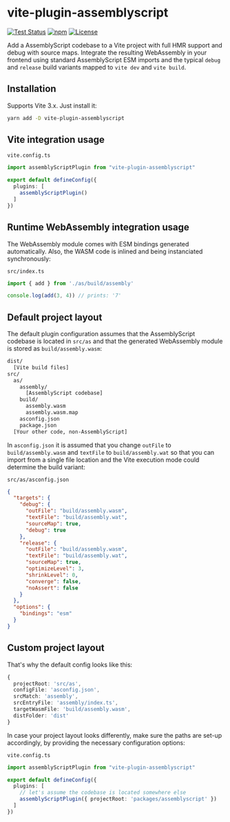 # vite-plugin-assemblyscript

[![Test Status](https://img.shields.io/github/workflow/status/krymel/vite-plugin-assemblyscript/Test?style=flat-square)](https://github.com/krymel/vite-plugin-assemblyscript/actions?query=workflow%3ATest)
[![npm](https://img.shields.io/npm/v/vite-plugin-assemblyscript?style=flat-square)](https://www.npmjs.com/package/vite-plugin-assemblyscript)
[![License](https://img.shields.io/github/license/krymel/vite-plugin-assemblyscript?style=flat-square)](LICENSE)

Add a AssemblyScript codebase to a Vite project with full HMR support and debug with source maps.
Integrate the resulting WebAssembly in your frontend using standard AssemblyScript ESM imports
and the typical `debug` and `release` build variants mapped to `vite dev` and `vite build`.

## Installation

Supports Vite 3.x. Just install it:

```bash
yarn add -D vite-plugin-assemblyscript
```

## Vite integration usage

`vite.config.ts`
```typescript
import assemblyScriptPlugin from "vite-plugin-assemblyscript"

export default defineConfig({
  plugins: [
    assemblyScriptPlugin()
  ]
})
```

## Runtime WebAssembly integration usage

The WebAssembly module comes with ESM bindings generated automatically.
Also, the WASM code is inlined and being instanciated synchronously:

`src/index.ts`
```typescript 
import { add } from './as/build/assembly'

console.log(add(3, 4)) // prints: '7'
```

## Default project layout

The default plugin configuration assumes that the AssemblyScript codebase is located in `src/as` and that the generated WebAssembly module is stored as `build/assembly.wasm`:

```bash
dist/
  [Vite build files]
src/
  as/
    assembly/
      [AssemblyScript codebase]
    build/
      assembly.wasm
      assembly.wasm.map
    asconfig.json
    package.json
  [Your other code, non-AssemblyScript]
```

In `asconfig.json` it is assumed that you change `outFile` to `build/assembly.wasm` and
`textFile` to `build/assembly.wat` so that you can import from a single file location
and the Vite execution mode could determine the build variant:

`src/as/asconfig.json`
```json
{
  "targets": {
    "debug": {
      "outFile": "build/assembly.wasm",
      "textFile": "build/assembly.wat",
      "sourceMap": true,
      "debug": true
    },
    "release": {
      "outFile": "build/assembly.wasm",
      "textFile": "build/assembly.wat",
      "sourceMap": true,
      "optimizeLevel": 3,
      "shrinkLevel": 0,
      "converge": false,
      "noAssert": false
    }
  },
  "options": {
    "bindings": "esm"
  }
}
```

## Custom project layout

That's why the default config looks like this:

```ts
{
  projectRoot: 'src/as',
  configFile: 'asconfig.json',
  srcMatch: 'assembly',
  srcEntryFile: 'assembly/index.ts',
  targetWasmFile: 'build/assembly.wasm',
  distFolder: 'dist'
}
```

In case your project layout looks differently, make sure the paths are set-up accordingly, 
by providing the necessary configuration options:

`vite.config.ts`
```typescript
import assemblyScriptPlugin from "vite-plugin-assemblyscript"

export default defineConfig({
  plugins: [
    // let's assume the codebase is located somewhere else
    assemblyScriptPlugin({ projectRoot: 'packages/assemblyscript' })
  ]
})
```
